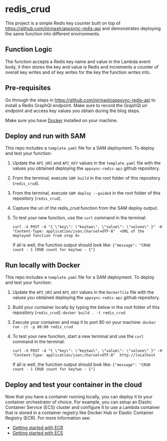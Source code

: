 # redis_crud

This project is a simple Redis key counter built on top of https://github.com/nirmash/appsync-redis-api and demonstrates deploying the same function into different environments. 

## Function Logic
The function accepts a Redis key name and value in the Lambda event body, it then stores the key and value is Redis and increments a counter of overall key writes and of key writes for the key the function writes into. 

## Pre-requisites 
Go through the steps in https://github.com/nirmash/appsync-redis-api to install a Redis GraphQl endpoint. Make sure to record the GraphQl uri endpoint and access key values you obtain during the blog steps.

Make sure you have [Docker](https://docs.docker.com/get-docker/) installed on your machine.

## Deploy and run with SAM
This repo includes a `template.yaml` file for a SAM deployment. To deploy and test your function:

1. Update the `API_URI` and `API_KEY` values in the `template.yaml` file with the values you obtained deploying the `appsync-redis-api` github repository. 
2. From the terminal, execute `SAM build` in the root folder of this repository (`redis_crud`).
3. From the terminal, execute `SAM deploy --guided` in the root folder of this repository (`redis_crud`).
4. Capture the uri of the redis_crud function from the SAM deploy output.
5. To test your new function, use the `curl` command in the terminal:

    `curl -X POST -d "{ \"key\": \"keytwo\", \"value\": \"valone\" }" -H "Content-Type: application/json;charset=UTF-8"  <URL of the deployed function from step 4>` 

    If all is well, the function output should look like:
    `{"message": "CRUD count - 1 CRUD count for keytwo - 1"}`

## Run locally with Docker
This repo includes a `template.yaml` file for a SAM deployment. To deploy and test your function:

1. Update the `API_URI` and `API_KEY` values in the `Dockerfile` file with the values you obtained deploying the `appsync-redis-api` github repository.
2. Build your container locally by typing the below in the root folder of this repository (`redis_crud`):
    `docker build . -t redis_crud`
3. Execute your container and map it to port 80 on your machine:
    `docker run -it -p 80:80 redis_crud`
4. To test your new function, start a new terminal and use the `curl` command in the terminal:

    `curl -X POST -d "{ \"key\": \"keytwo\", \"value\": \"valone\" }" -H "Content-Type: application/json;charset=UTF-8"  http://localhost` 

    If all is well, the function output should look like:
    `{"message": "CRUD count - 1 CRUD count for keytwo - 1"}`

## Deploy and test your container in the cloud
Now that you have a container running locally, you can deploy it to your container orchestrator of choice. For example, you can setup an Elastic Container Service (ECS) cluster and configure it to use a Lambda container that is stored in a container registry like Docker Hub or Elastic Container Registry (ECR). For more information see:

* [Getting started with ECR](https://aws.amazon.com/ecr/getting-started/)
* [Getting started with ECS](https://aws.amazon.com/ecs/getting-started/)